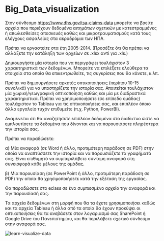 # Big_Data_visualization
Στον σύνδεσμο https://www.dhs.gov/tsa-claims-data μπορείτε να βρείτε αρχεία που περιέχουν δεδομένα αιτημάτων σχετικών με κατεστραμμένες ή απωλεσθείσες αποσκευές καθώς και μικροτραυματισμούς κατά τους ελέγχους ασφαλείας στα αεροδρόμια των ΗΠΑ.

Πρέπει να εργαστείτε στα έτη 2005-2014. (Προσέξτε ότι θα πρέπει να αλλάξετε την κατάληξη των αρχείων σε .xlsx αντί για .xls.)

Δημιουργήστε μία ιστορία που να περιγράφει τουλάχιστον 3 χαρακτηριστικά των δεδομένων. Μπορείτε να επιλέξετε ελεύθερα τα στοιχεία στα οποία θα επικεντρωθείτε, τις συγκρίσεις που θα κάνετε, κ.λπ.

Πρέπει να δημιουργήσετε αρκετές οπτικοποιήσεις (περίπου 10-15 συνολικά) για να υποστηρίξετε την ιστορία σας. Απαιτείται τουλάχιστον μία χωρική/γεωγραφική οπτικοποίηση καθώς και μία με διαδραστικά χαρακτηριστικά. Πρέπει να χρησιμοποιήσετε (σε επίπεδο ομάδας) τουλάχιστον το Tableau για τις οπτικοποιήσεις σας, και επιπλέον όποιο άλλο εργαλείο τυχόν επιθυμείτε (π.χ. Python, PowerBI).

Αναμένεται ότι θα αναζητήσετε επιπλέον δεδομένα στο διαδίκτυο ώστε να εμπλουτίσετε τα δεδομένα που δίνονται και να παρουσιάσετε πληρέστερα την ιστορία σας.

Πρέπει να παραδώσετε:

α) Μία αναφορά (σε Word ή άλλο, προτιμότερη παράδοση σε PDF) στην οποία να αναπτύσσετε την ιστορία και να παρουσιάζετε τα γραφήματά σας. Είναι επιθυμητό να συμπεριλάβετε σύντομη αναφορά στη συνεισφορά κάθε μέλους της ομάδας.

β) Μία παρουσίαση (σε PowerPoint ή άλλο, προτιμότερη παράδοση σε PDF) την οποία θα χρησιμοποιήσετε κατά την εξέταση της εργασίας.

Θα παραδώσετε στο eclass σε ένα συμπιεσμένο αρχείο την αναφορά και την παρουσίασή σας.

Τα αρχεία δεδομένων στη μορφή που θα τα έχετε χρησιμοποιήσει καθώς και τα αρχεία Tableau ή άλλα από τα οποία θα έχουν προκύψει οι οπτικοποιήσεις θα τα ανεβάσετε στον λογαριασμό σας SharePoint ή Google Drive του Πανεπιστημίου, και θα περιλάβετε σχετικό σύνδεσμο στην αναφορά σας.


![learn-visualize-data](https://user-images.githubusercontent.com/118253762/235317514-f0a5054b-2697-487d-92fe-315929c794a9.jpeg)
